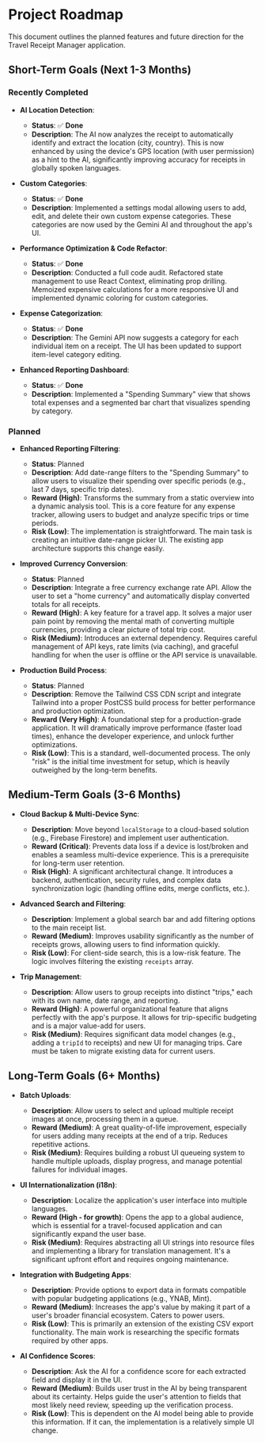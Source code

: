 # Project Roadmap

This document outlines the planned features and future direction for the Travel Receipt Manager application.

## Short-Term Goals (Next 1-3 Months)

### Recently Completed

-   **AI Location Detection**:
    -   **Status**: ✅ **Done**
    -   **Description**: The AI now analyzes the receipt to automatically identify and extract the location (city, country). This is now enhanced by using the device's GPS location (with user permission) as a hint to the AI, significantly improving accuracy for receipts in globally spoken languages.

-   **Custom Categories**:
    -   **Status**: ✅ **Done**
    -   **Description**: Implemented a settings modal allowing users to add, edit, and delete their own custom expense categories. These categories are now used by the Gemini AI and throughout the app's UI.

-   **Performance Optimization & Code Refactor**:
    -   **Status**: ✅ **Done**
    -   **Description**: Conducted a full code audit. Refactored state management to use React Context, eliminating prop drilling. Memoized expensive calculations for a more responsive UI and implemented dynamic coloring for custom categories.

-   **Expense Categorization**:
    -   **Status**: ✅ **Done**
    -   **Description**: The Gemini API now suggests a category for each individual item on a receipt. The UI has been updated to support item-level category editing.
-   **Enhanced Reporting Dashboard**:
    -   **Status**: ✅ **Done**
    -   **Description**: Implemented a "Spending Summary" view that shows total expenses and a segmented bar chart that visualizes spending by category.

### Planned

-   **Enhanced Reporting Filtering**:
    -   **Status**: Planned
    -   **Description**: Add date-range filters to the "Spending Summary" to allow users to visualize their spending over specific periods (e.g., last 7 days, specific trip dates).
    -   **Reward (High)**: Transforms the summary from a static overview into a dynamic analysis tool. This is a core feature for any expense tracker, allowing users to budget and analyze specific trips or time periods.
    -   **Risk (Low)**: The implementation is straightforward. The main task is creating an intuitive date-range picker UI. The existing app architecture supports this change easily.

-   **Improved Currency Conversion**:
    -   **Status**: Planned
    -   **Description**: Integrate a free currency exchange rate API. Allow the user to set a "home currency" and automatically display converted totals for all receipts.
    -   **Reward (High)**: A key feature for a travel app. It solves a major user pain point by removing the mental math of converting multiple currencies, providing a clear picture of total trip cost.
    -   **Risk (Medium)**: Introduces an external dependency. Requires careful management of API keys, rate limits (via caching), and graceful handling for when the user is offline or the API service is unavailable.

-   **Production Build Process**:
    -   **Status**: Planned
    -   **Description**: Remove the Tailwind CSS CDN script and integrate Tailwind into a proper PostCSS build process for better performance and production optimization.
    -   **Reward (Very High)**: A foundational step for a production-grade application. It will dramatically improve performance (faster load times), enhance the developer experience, and unlock further optimizations.
    -   **Risk (Low)**: This is a standard, well-documented process. The only "risk" is the initial time investment for setup, which is heavily outweighed by the long-term benefits.

## Medium-Term Goals (3-6 Months)

-   **Cloud Backup & Multi-Device Sync**:
    -   **Description**: Move beyond `localStorage` to a cloud-based solution (e.g., Firebase Firestore) and implement user authentication.
    -   **Reward (Critical)**: Prevents data loss if a device is lost/broken and enables a seamless multi-device experience. This is a prerequisite for long-term user retention.
    -   **Risk (High)**: A significant architectural change. It introduces a backend, authentication, security rules, and complex data synchronization logic (handling offline edits, merge conflicts, etc.).

-   **Advanced Search and Filtering**:
    -   **Description**: Implement a global search bar and add filtering options to the main receipt list.
    -   **Reward (Medium)**: Improves usability significantly as the number of receipts grows, allowing users to find information quickly.
    -   **Risk (Low)**: For client-side search, this is a low-risk feature. The logic involves filtering the existing `receipts` array.

-   **Trip Management**:
    -   **Description**: Allow users to group receipts into distinct "trips," each with its own name, date range, and reporting.
    -   **Reward (High)**: A powerful organizational feature that aligns perfectly with the app's purpose. It allows for trip-specific budgeting and is a major value-add for users.
    -   **Risk (Medium)**: Requires significant data model changes (e.g., adding a `tripId` to receipts) and new UI for managing trips. Care must be taken to migrate existing data for current users.

## Long-Term Goals (6+ Months)

-   **Batch Uploads**:
    -   **Description**: Allow users to select and upload multiple receipt images at once, processing them in a queue.
    -   **Reward (Medium)**: A great quality-of-life improvement, especially for users adding many receipts at the end of a trip. Reduces repetitive actions.
    -   **Risk (Medium)**: Requires building a robust UI queueing system to handle multiple uploads, display progress, and manage potential failures for individual images.

-   **UI Internationalization (i18n)**:
    -   **Description**: Localize the application's user interface into multiple languages.
    -   **Reward (High - for growth)**: Opens the app to a global audience, which is essential for a travel-focused application and can significantly expand the user base.
    -   **Risk (Medium)**: Requires abstracting all UI strings into resource files and implementing a library for translation management. It's a significant upfront effort and requires ongoing maintenance.

-   **Integration with Budgeting Apps**:
    -   **Description**: Provide options to export data in formats compatible with popular budgeting applications (e.g., YNAB, Mint).
    -   **Reward (Medium)**: Increases the app's value by making it part of a user's broader financial ecosystem. Caters to power users.
    -   **Risk (Low)**: This is primarily an extension of the existing CSV export functionality. The main work is researching the specific formats required by other apps.

-   **AI Confidence Scores**:
    -   **Description**: Ask the AI for a confidence score for each extracted field and display it in the UI.
    -   **Reward (Medium)**: Builds user trust in the AI by being transparent about its certainty. Helps guide the user's attention to fields that most likely need review, speeding up the verification process.
    -   **Risk (Low)**: This is dependent on the AI model being able to provide this information. If it can, the implementation is a relatively simple UI change.

